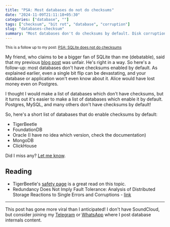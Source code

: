 ```yaml
---
title: "PSA: Most databases do not do checksums"
date: "2024-11-09T21:11:18+05:30"
categories: ["database", ""]
tags: ["checksum", "bit rot", "database", "corruption"]
slug: "databases-checksum"
summary: "Most databases don't do checksums by default. Disk corruptions go silently unnoticed."
---
```


<small>This is a follow up to my post: [PSA: SQLite does not do checksums](https://avi.im/blag/2024/sqlite-bit-flip/)</small>

My friend, who claims to be a bigger fan of SQLite than me (debatable), said that my previous [blog post](https://avi.im/blag/2024/sqlite-bit-flip/) was unfair. He's right in a way. So here's a follow-up: most databases don't have checksums enabled by default. As explained earlier, even a single bit flip can be devastating, and your database or application won't even know about it. Alice would have lost money even on Postgres.

I thought I would make a list of databases which don't have checksums, but it turns out it's easier to make a list of databases which enable it by default. Postgres, MySQL, and many others don't have checksums by default!

So, here's a short list of databases that do enable checksums by default:

- TigerBeetle
- FoundationDB
- Oracle (I have no idea which version, check the documentation)
- MongoDB
- ClickHouse

Did I miss any? [Let me know](https://x.com/iavins/status/1855256734400663597).

## Reading

- TigerBeetle's [safety page](https://github.com/tigerbeetle/tigerbeetle/blob/main/docs/about/safety.md) is a great read on this topic.
- Redundancy Does Not Imply Fault Tolerance: Analysis of Distributed Storage Reactions to Single Errors and Corruptions - [link](https://www.usenix.org/conference/fast17/technical-sessions/presentation/ganesan)

---

This post has gone more viral than I anticipated! I don't have SoundCloud, but consider joining my [Telegram](https://t.me/databases_v) or [WhatsApp](https://www.whatsapp.com/channel/0029VaC5Qe72P59b63Qozt0c) where I post database internals content.